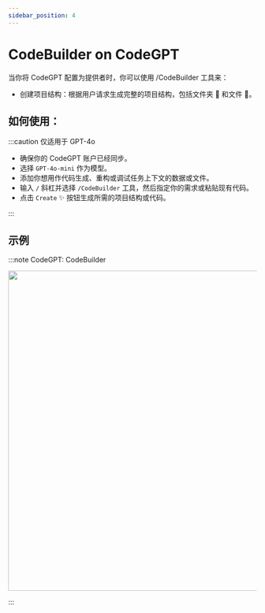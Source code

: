 ```yaml
---
sidebar_position: 4
---
```


# CodeBuilder on CodeGPT

当你将 CodeGPT 配置为提供者时，你可以使用 /CodeBuilder 工具来：
- 创建项目结构：根据用户请求生成完整的项目结构，包括文件夹 📁 和文件 📄。

## 如何使用：
:::caution 仅适用于 GPT-4o
- 确保你的 CodeGPT 账户已经同步。
- 选择 `GPT-4o-mini` 作为模型。
- 添加你想用作代码生成、重构或调试任务上下文的数据或文件。
- 输入 `/` 斜杠并选择 `/CodeBuilder` 工具，然后指定你的需求或粘贴现有代码。
- 点击 `Create` ✨ 按钮生成所需的项目结构或代码。

:::

## 示例

:::note CodeGPT: CodeBuilder

<p align="center">
  <img width="900" height="650" src="https://github.com/user-attachments/assets/4c5834ef-d4dc-4228-8c31-ed5176002eb3" />
</p>
:::